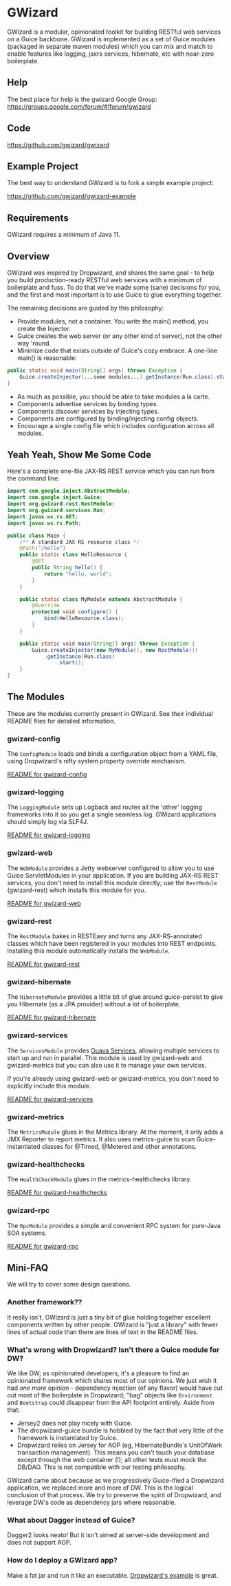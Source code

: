 # GWizard

GWizard is a modular, opinionated toolkit for building RESTful web services on a Guice backbone. GWizard is
implemented as a set of Guice modules (packaged in separate maven modules) which you can mix and match
to enable features like logging, jaxrs services, hibernate, etc with near-zero boilerplate.

## Help

The best place for help is the gwizard Google Group: https://groups.google.com/forum/#!forum/gwizard

## Code

https://github.com/gwizard/gwizard

## Example Project

The best way to understand GWizard is to fork a simple example project:

https://github.com/gwizard/gwizard-example

## Requirements

GWizard requires a minimum of Java 11.

## Overview

GWizard was inspired by Dropwizard, and shares the same goal - to help you build production-ready
RESTful web services with a minimum of boilerplate and fuss. To do that we've made some (sane) decisions for
you, and the first and most important is to use Guice to glue everything together.

The remaining decisions are guided by this philosophy:

* Provide modules, not a container. You write the main() method, you create the Injector.
* Guice creates the web server (or any other kind of server), not the other way 'round.
* Minimize code that exists outside of Guice's cozy embrace. A one-line main() is reasonable:
```java
public static void main(String[] args) throws Exception {
	Guice.createInjector(...some modules...).getInstance(Run.class).start();
}
```
* As much as possible, you should be able to take modules a la carte.
* Components advertise services by binding types.
* Components discover services by injecting types.
* Components are configured by binding/injecting config objects.
* Encourage a single config file which includes configuration across all modules.

## Yeah Yeah, Show Me Some Code

Here's a complete one-file JAX-RS REST service which you can run from the command line:

```java
import com.google.inject.AbstractModule;
import com.google.inject.Guice;
import org.gwizard.rest.RestModule;
import org.gwizard.services.Run;
import javax.ws.rs.GET;
import javax.ws.rs.Path;

public class Main {
	/** A standard JAX-RS resource class */
	@Path("/hello")
	public static class HelloResource {
		@GET
		public String hello() {
			return "hello, world";
		}
	}

	public static class MyModule extends AbstractModule {
		@Override
		protected void configure() {
			bind(HelloResource.class);
		}
	}

	public static void main(String[] args) throws Exception {
		Guice.createInjector(new MyModule(), new RestModule())
			.getInstance(Run.class)
				.start();
	}
}
```

## The Modules

These are the modules currently present in GWizard. See their individual README files for detailed information.

### gwizard-config

The `ConfigModule` loads and binds a configuration object from a YAML file, using Dropwizard's nifty system
property override mechanism.

[README for gwizard-config](gwizard-config/README.md)

### gwizard-logging

The `LoggingModule` sets up Logback and routes all the 'other' logging frameworks into it so you get a single
seamless log. GWizard applications should simply log via SLF4J.

[README for gwizard-logging](gwizard-logging/README.md)

### gwizard-web

The `WebModule` provides a Jetty webserver configured to allow you to use Guice ServletModules in your application.
If you are building JAX-RS REST services, you don't need to install this module directly; use the `RestModule`
(gwizard-rest) which installs this module for you.

[README for gwizard-web](gwizard-web/README.md)

### gwizard-rest

The `RestModule` bakes in RESTEasy and turns any JAX-RS-annotated classes which have been registered
in your modules into REST endpoints. Installing this module automatically installs the `WebModule`.

[README for gwizard-rest](gwizard-rest/README.md)

### gwizard-hibernate

The `HibernateModule` provides a little bit of glue around guice-persist to give you Hibernate (as a JPA
provider) without a lot of boilerplate.

[README for gwizard-hibernate](gwizard-hibernate/README.md)

### gwizard-services

The `ServicesModule` provides [Guava Services](https://code.google.com/p/guava-libraries/wiki/ServiceExplained),
allowing multiple services to start up and run in parallel. This module is used by gwizard-web and gwizard-metrics
but you can also use it to manage your own services.

If you're already using gwizard-web or gwizard-metrics, you don't need to explicitly include this module.

[README for gwizard-services](gwizard-services/README.md)

### gwizard-metrics

The `MetricsModule` glues in the Metrics library. At the moment, it only adds
a JMX Reporter to report metrics. It also uses metrics-guice to scan Guice-instantiated
classes for @Timed, @Metered and other annotations.

### gwizard-healthchecks

The `HealthCheckModule` glues in the metrics-healthchecks library.

[README for gwizard-healthchecks](gwizard-healthchecks/README.md)

### gwizard-rpc

The `RpcModule` provides a simple and convenient RPC system for pure-Java SOA systems.

[README for gwizard-rpc](gwizard-rpc/README.md)

## Mini-FAQ
We will try to cover some design questions.

### Another framework??
It really isn't. GWizard is just a tiny bit of glue holding together excellent components written by other people.
GWizard is "just a library" with fewer lines of actual code than there are lines of text
in the README files.

### What's wrong with Dropwizard? Isn't there a Guice module for DW?
We like DW; as opinionated developers, it's a pleasure to find an opinionated framework
which shares most of our opinions. We just wish it had _one more_ opinion - dependency injection (of
any flavor) would have cut out most of the boilerplate in Dropwizard;
"bag" objects like `Environment` and `Bootstrap` could disappear from the API footprint entirely.
Aside from that:

* Jersey2 does not play nicely with Guice.
* The dropwizard-guice bundle is hobbled by the fact that very little of the framework is instantiated by Guice.
* Dropwizard relies on Jersey for AOP (eg, HibernateBundle's UnitOfWork transaction management). This means you
can't touch your database except through the web container (!); all other tests must mock the DB/DAO.
This is not compatible with our testing philosophy.

GWizard came about because as we progressively Guice-ified a Dropwizard application, we replaced more and more of DW.
This is the logical conclusion of that process. We try to preserve the spirit of Dropwizard, and leverage DW's
code as dependency jars where reasonable.

### What about Dagger instead of Guice?
Dagger2 looks neato! But it isn't aimed at server-side development and does not support AOP.

### How do I deploy a GWizard app?
Make a fat jar and run it like an executable. [Dropwizard's example](http://dropwizard.io/getting-started.html#building-fat-jars)
is great.
